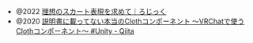 - @2022 [理想のスカート表現を求めて｜ろじっく](https://note.com/logilabo/n/ndf254e670240)
- @2020 [説明書に載ってない本当のClothコンポーネント ～VRChatで使うClothコンポーネント～ #Unity - Qiita](https://qiita.com/esnya/items/8f5020d350f63b8d262a)

